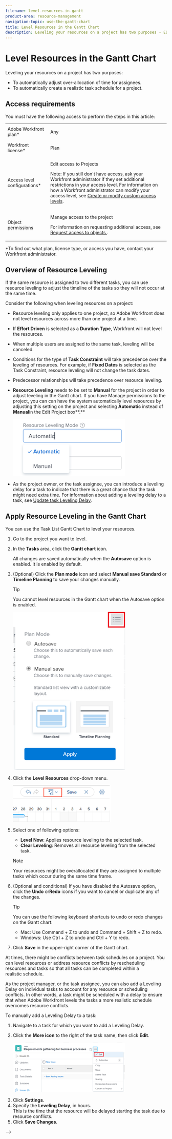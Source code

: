 ```yaml
---
filename: level-resources-in-gantt
product-area: resource-management
navigation-topic: use-the-gantt-chart
title: Level Resources in the Gantt Chart
description: Leveling your resources on a project has two purposes - EDIT ME.
---
```


# Level Resources in the Gantt Chart

Leveling your resources&nbsp;on a project&nbsp;has two purposes:

* To automatically adjust&nbsp;over-allocation of time for assignees.
* To automatically create a realistic task schedule for a&nbsp;project.&nbsp;

## Access requirements

You must have the following access to perform the steps in this article:

<table cellspacing="0"> 
 <col> 
 <col> 
 <tbody> 
  <tr> 
   <td role="rowheader">Adobe Workfront plan*</td> 
   <td> <p>Any </p> </td> 
  </tr> 
  <tr> 
   <td role="rowheader">Workfront license*</td> 
   <td> <p>Plan </p> </td> 
  </tr> 
  <tr> 
   <td role="rowheader">Access level configurations*</td> 
   <td> <p>Edit access to Projects</p> <p>Note: If you still don't have access, ask your Workfront administrator if they set additional restrictions in your access level. For information on how a Workfront administrator can modify your access level, see <a href="../../../administration-and-setup/add-users/configure-and-grant-access/create-modify-access-levels.md" class="MCXref xref">Create or modify custom access levels</a>.</p> </td> 
  </tr> 
  <tr> 
   <td role="rowheader">Object permissions</td> 
   <td> <p>Manage access to the project</p> <p>For information on requesting additional access, see <a href="../../../workfront-basics/grant-and-request-access-to-objects/request-access.md" class="MCXref xref">Request access to objects </a>.</p> </td> 
  </tr> 
 </tbody> 
</table>

&#42;To find out what plan, license type, or access you have, contact your Workfront administrator.

## Overview of Resource Leveling

If the same resource is assigned to two different tasks, you can use resource leveling to adjust the timeline of the tasks so they will not occur at the same time.&nbsp;

Consider the following when leveling resources on a project:

* Resource leveling only applies to one project, so Adobe Workfront does not level resources across more than one project at a time.
* If **Effort Driven** is selected as a **Duration Type**, Workfront will not level the resources.
* When multiple users are assigned to the same task, leveling will be canceled.
* Conditions for the type of **Task Constraint**&nbsp;will take precedence over the leveling of resources. For example,&nbsp;if **Fixed Dates** is selected as the Task Constraint, resource leveling will not change the task dates.
* Predecessor relationships will take precedence over resource leveling.
* **Resource Leveling** needs to be set to **Manual** for the project in order to adjust leveling in the Gantt chart. If you have Manage permissions to the project, you can can have the system automatically level resources by adjusting this setting on the project and selecting **Automatic** instead of **Manual**in the Edit Project box**.**

  ![](assets/resource-leveling-mode-350x177.png)

* As the project owner, or the task assignee, you can introduce a leveling delay for a task to indicate that there is a great chance that the task might need extra time. For information about adding a leveling delay to a task, see [Update task Leveling Delay](../../../manage-work/tasks/task-information/task-leveling-delay.md).

## Apply Resource Leveling in the Gantt Chart

You can use the Task List Gantt Chart to level your resources. 

1. Go to the project you want to level.
1. In the **Tasks** area, click the **Gantt chart** icon.

   All changes are saved automatically when the **Autosave** option is enabled. It is enabled by default. 

1. 
   (Optional) Click the **Plan mode** icon and select **Manual save Standard** or **Timeline Planning** to save your changes manually.

   >[!TIP]
   >
   >You cannot level resources in the Gantt chart when the Autosave option is enabled.

   ![](assets/manual-standard-setting-enabled-quicksilver-task-list-350x493.png)

1. Click the **Level Resources** drop-down menu.

   ![Level_resouces.png](assets/level-resouces.png)

1. Select one of following options:

   * **Level Now**: Applies resource leveling to the selected task.
   * **Clear Leveling**: Removes all resource leveling from the selected task.

   >[!NOTE]
   >
   >Your resources might be overallocated if they are assigned to multiple tasks which occur during the same time frame.

1. (Optional and conditional) If you have disabled the Autosave option, click the **Undo** or**Redo** icons if you want to cancel or duplicate any of the changes.

   >[!TIP]
   >
   >You can use the following keyboard shortcuts to undo or redo changes on the Gantt chart:
   >
   >   
   >   
   >   * Mac: Use Command + Z to undo and Command + Shift + Z to redo.
   >   * Windows: Use Ctrl + Z to undo and Ctrl + Y to redo.
   >   
   >

1. Click **Save** in the upper-right corner of the Gantt chart.

<!--
<div data-mc-conditions="QuicksilverOrClassic.Draft mode">
<h2><a name="leveling-delay"></a>Overview of Leveling Delay</h2> <!--
<p data-mc-conditions="QuicksilverOrClassic.Draft mode">(NOTE:&nbsp;moved to its own article: /Content/Manage work/Tasks/Task information/task-leveling-delay.htm) </p>
-->
<p>At times, there might be conflicts between task schedules on a project. You can level resources or address resource conflicts by rescheduling resources and tasks so that all tasks can be completed within a realistic&nbsp;schedule. </p>
<p>As the project manager, or the task assignee, you can also add a Leveling Delay on individual tasks to account for any resource or scheduling conflicts. In other words, a task might be scheduled with a delay to ensure that when Adobe Workfront levels&nbsp;the tasks a more realistic schedule overcomes resource conflicts.</p>
<p>To manually add a Leveling Delay to a task:</p>
<ol>
<li value="1">Navigate to a task for which you want to add a Leveling Delay.</li>
<li value="2"> <p data-mc-conditions="QuicksilverOrClassic.Quicksilver"> Click the <strong>More icon</strong> to the right of the task name, then click <strong>Edit</strong>. </p> <p> <img src="assets/qs-task-edit-icon-highlighted-350x154.png" style="width: 350;height: 154;" data-mc-conditions="QuicksilverOrClassic.Quicksilver"> </p> </li>
<li value="3">Click <strong>Settings</strong>.<br></li>
<li value="4">Specify the <strong>Leveling Delay</strong>, in hours.<br>This is the time that the resource will be delayed starting the task due to resource conflicts.</li>
<li value="5">Click <strong>Save Changes</strong>.&nbsp;</li>
</ol>
</div>
-->

